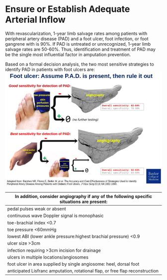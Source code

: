 # Ensure or Establish Adequate Arterial Inflow

With revascularization, 1-year limb salvage rates among patients with peripheral artery disease (PAD) and a foot ulcer, foot infection, or foot gangrene with is 90%. 
If PAD is untreated or unrecognized, 1-year limb salvage rates are 50-60%.
Thus, identification and treatment of PAD may be the single most influential factor in amputation prevention.

Based on a formal decision analysis, the two most sensitive strategies to identify PAD in patients with foot ulcers are:
![PAD identification algorithms](/assets/PADalgorithm1.jpg "PAD identification algorithms")


| In addition, <b>consider angiography if any of the following specific situations are present:</b>  |
|---|
| pedal pulses weak or absent  |
| continuous wave Doppler signal is monophasic |
| toe-brachial index <0.7  |
| toe pressure <60mmHg  |
| lowest ABI (lower ankle pressure:highest brachial pressure) <0.9 |
| ulcer size >3cm |
| infection requiring >3cm incision for drainage  |
| ulcers in multiple locations/angiosomes  |
| foot ulcer in area supplied by single angiosome: heel, dorsal foot  |
| anticipated Lisfranc amputation, rotational flap, or free flap reconstruction  |

